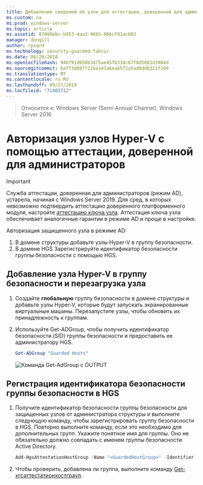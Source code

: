 ```yaml
---
title: Добавление сведений об узле для аттестации, доверенной для администраторов
ms.custom: na
ms.prod: windows-server
ms.topic: article
ms.assetid: 87089ebc-b953-4aa3-96b5-966cf91acb02
manager: dongill
author: rpsqrd
ms.technology: security-guarded-fabric
ms.date: 08/29/2018
ms.openlocfilehash: 946f91d05063475ae45fb334c67f8d5081d3984d
ms.sourcegitcommit: 6aff3d88ff22ea141a6ea6572a5ad8dd6321f199
ms.translationtype: MT
ms.contentlocale: ru-RU
ms.lasthandoff: 09/27/2019
ms.locfileid: "71403712"
---
```

>Относится к: Windows Server (Semi-Annual Channel), Windows Server 2016

# <a name="authorize-hyper-v-hosts-using-admin-trusted-attestation"></a>Авторизация узлов Hyper-V с помощью аттестации, доверенной для администраторов

>[!IMPORTANT]
>Служба аттестации, доверенная для администраторов (режим AD), устарела, начиная с Windows Server 2019. Для сред, в которых невозможно подтвердить аттестацию доверенного платформенного модуля, настройте [аттестацию ключа узла](guarded-fabric-initialize-hgs-key-mode.md). Аттестация ключа узла обеспечивает аналогичные гарантии в режиме AD и проще в настройке. 


Авторизация защищенного узла в режиме AD: 

1. В домене структуры добавьте узлы Hyper-V в группу безопасности.
2. В домене HGS Зарегистрируйте идентификатор безопасности группы безопасности с помощью HGS. 

## <a name="add-the-hyper-v-host-to-a-security-group-and-reboot-the-host"></a>Добавление узла Hyper-V в группу безопасности и перезагрузка узла

1. Создайте **глобальную** группу безопасности в домене структуры и добавьте узлы Hyper-V, которые будут запускать экранированные виртуальные машины. 
   Перезапустите узлы, чтобы обновить их принадлежность к группам.

2. Используйте Get-ADGroup, чтобы получить идентификатор безопасности (SID) группы безопасности и предоставить ее администратору HGS. 

   ```powershell
   Get-ADGroup "Guarded Hosts"
   ```

   ![Команда Get-AdGroup с OUTPUT](../media/Guarded-Fabric-Shielded-VM/guarded-host-get-adgroup.png)

## <a name="register-the-sid-of-the-security-group-with-hgs"></a>Регистрация идентификатора безопасности группы безопасности в HGS  

1. Получите идентификатор безопасности группы безопасности для защищенных узлов от администратора структуры и выполните следующую команду, чтобы зарегистрировать группу безопасности в HGS. 
   Повторно выполните команду, если это необходимо для дополнительных групп. 
   Укажите понятное имя для группы. 
   Оно не обязательно должно совпадать с именем группы безопасности Active Directory. 

   ```powershell
   Add-HgsAttestationHostGroup -Name "<GuardedHostGroup>" -Identifier "<SID>"
   ```

2. Чтобы проверить, добавлена ли группа, выполните команду [Get-хгсаттестатионхостграуп](https://technet.microsoft.com/library/mt652172.aspx). 


